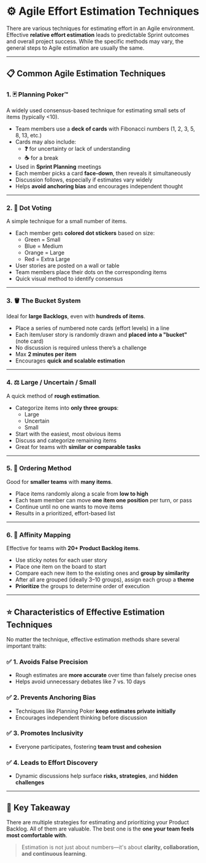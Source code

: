 # ⚙️ Agile Effort Estimation Techniques

There are various techniques for estimating effort in an Agile environment. Effective **relative effort estimation** leads to predictable Sprint outcomes and overall project success. While the specific methods may vary, the general steps to Agile estimation are usually the same.

---

## 📋 Common Agile Estimation Techniques

### 1. 🃏 Planning Poker™

A widely used consensus-based technique for estimating small sets of items (typically <10).

- Team members use a **deck of cards** with Fibonacci numbers (1, 2, 3, 5, 8, 13, etc.)
- Cards may also include:
  - **❓** for uncertainty or lack of understanding
  - **☕** for a break
- Used in **Sprint Planning** meetings
- Each member picks a card **face-down**, then reveals it simultaneously
- Discussion follows, especially if estimates vary widely
- Helps **avoid anchoring bias** and encourages independent thought

---

### 2. 🔴 Dot Voting

A simple technique for a small number of items.

- Each member gets **colored dot stickers** based on size:
  - Green = Small
  - Blue = Medium
  - Orange = Large
  - Red = Extra Large
- User stories are posted on a wall or table
- Team members place their dots on the corresponding items
- Quick visual method to identify consensus

---

### 3. 🪣 The Bucket System

Ideal for **large Backlogs**, even with **hundreds of items**.

- Place a series of numbered note cards (effort levels) in a line
- Each item/user story is randomly drawn and **placed into a "bucket"** (note card)
- No discussion is required unless there’s a challenge
- Max **2 minutes per item**
- Encourages **quick and scalable estimation**

---

### 4. ⚖️ Large / Uncertain / Small

A quick method of **rough estimation**.

- Categorize items into **only three groups**:
  - Large
  - Uncertain
  - Small
- Start with the easiest, most obvious items
- Discuss and categorize remaining items
- Great for teams with **similar or comparable tasks**

---

### 5. 🔢 Ordering Method

Good for **smaller teams** with **many items**.

- Place items randomly along a scale from **low to high**
- Each team member can move **one item one position** per turn, or pass
- Continue until no one wants to move items
- Results in a prioritized, effort-based list

---

### 6. 🧲 Affinity Mapping

Effective for teams with **20+ Product Backlog items**.

- Use sticky notes for each user story
- Place one item on the board to start
- Compare each new item to the existing ones and **group by similarity**
- After all are grouped (ideally 3–10 groups), assign each group a **theme**
- **Prioritize** the groups to determine order of execution

---

## ⭐ Characteristics of Effective Estimation Techniques

No matter the technique, effective estimation methods share several important traits:

### ✅ 1. Avoids False Precision
- Rough estimates are **more accurate** over time than falsely precise ones
- Helps avoid unnecessary debates like 7 vs. 10 days

### ✅ 2. Prevents Anchoring Bias
- Techniques like Planning Poker **keep estimates private initially**
- Encourages independent thinking before discussion

### ✅ 3. Promotes Inclusivity
- Everyone participates, fostering **team trust and cohesion**

### ✅ 4. Leads to Effort Discovery
- Dynamic discussions help surface **risks, strategies**, and **hidden challenges**

---

## 🔑 Key Takeaway

There are multiple strategies for estimating and prioritizing your Product Backlog. All of them are valuable. The best one is the **one your team feels most comfortable with**.

> Estimation is not just about numbers—it's about **clarity, collaboration, and continuous learning**.
